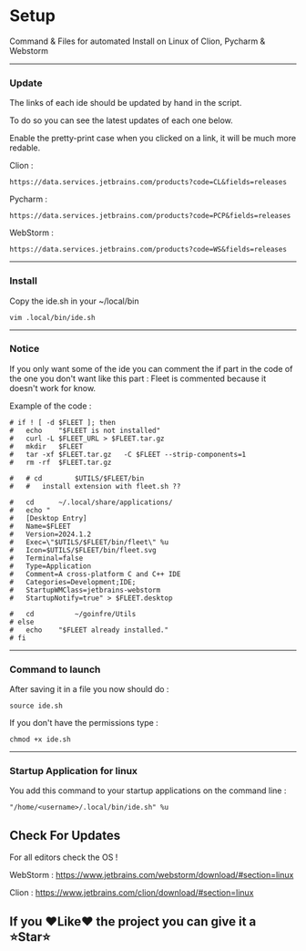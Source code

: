 # Setup
Command &amp; Files for automated Install on Linux of Clion, Pycharm &amp; Webstorm

---

### Update

The links of each ide should be updated by hand in the script.

To do so you can see the latest updates of each one below.

Enable the pretty-print case when you clicked on a link, it will be much more redable. 

Clion :
```
https://data.services.jetbrains.com/products?code=CL&fields=releases
```

Pycharm :
```
https://data.services.jetbrains.com/products?code=PCP&fields=releases
```

WebStorm :
```
https://data.services.jetbrains.com/products?code=WS&fields=releases
```

---

### Install
Copy the ide.sh in your ~/local/bin 

```
vim .local/bin/ide.sh
```

---

### Notice

If you only want some of the ide you can comment the if part in the code of the one you don't want like this part :
Fleet is commented because it doesn't work for know.

Example of the code :
```
# if ! [ -d $FLEET ]; then
# 	echo	"$FLEET is not installed"
# 	curl -L	$FLEET_URL > $FLEET.tar.gz
# 	mkdir	$FLEET
# 	tar -xf	$FLEET.tar.gz	-C $FLEET --strip-components=1
# 	rm -rf	$FLEET.tar.gz

# 	# cd		$UTILS/$FLEET/bin
# 	#	install extension with fleet.sh ??

# 	cd		~/.local/share/applications/
# 	echo "
# 	[Desktop Entry]
# 	Name=$FLEET
# 	Version=2024.1.2
# 	Exec=\"$UTILS/$FLEET/bin/fleet\" %u
# 	Icon=$UTILS/$FLEET/bin/fleet.svg
# 	Terminal=false
# 	Type=Application
# 	Comment=A cross-platform C and C++ IDE
# 	Categories=Development;IDE;
# 	StartupWMClass=jetbrains-webstorm
# 	StartupNotify=true" > $FLEET.desktop

# 	cd			~/goinfre/Utils
# else
# 	echo	"$FLEET already installed."
# fi
```

---

### Command to launch

After saving it in a file you now should do :
```
source ide.sh
```
If you don't have the permissions type :

```
chmod +x ide.sh
```
---
### Startup Application for linux

You add this command to your startup applications on the command line :
```
"/home/<username>/.local/bin/ide.sh" %u
```

## Check For Updates

For all editors check the OS !

WebStorm    : https://www.jetbrains.com/webstorm/download/#section=linux

Clion       : https://www.jetbrains.com/clion/download/#section=linux

## If you ❤️Like❤️ the project you can give it a ⭐Star⭐
